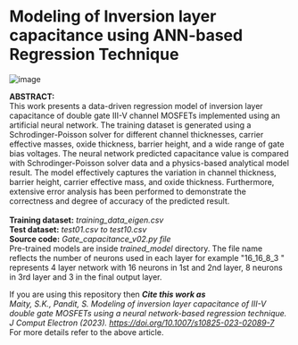 # Modeling of Inversion layer capacitance using ANN-based Regression Technique
![image](https://github.com/charlie2951/nn_mosfet_model/assets/90516512/b6a44032-0513-4ed7-ac61-74b40c561a97)

**ABSTRACT:** </br>
This work presents a data-driven regression model of inversion layer capacitance of double gate III-V channel MOSFETs implemented using an artificial neural network. The training dataset is generated using a Schrodinger-Poisson solver for different channel thicknesses, carrier effective masses, oxide thickness, barrier height, and a wide range of gate bias voltages. The neural network predicted capacitance value is compared with Schrodinger-Poisson solver data and a physics-based analytical model result. The model effectively captures the variation in channel thickness, barrier height, carrier effective mass, and oxide thickness. Furthermore, extensive error analysis has been performed to demonstrate the correctness and degree of accuracy of the predicted result.
</br></br>
**Training dataset:** *training_data_eigen.csv*</br>
**Test dataset:** *test01.csv to test10.csv*</br>
**Source code:** *Gate_capacitance_v02.py file*</br>
Pre-trained models are inside *trained_model* directory. The file name reflects the number of neurons used in each layer for example "16_16_8_3 " represents 4 layer network 
with 16 neurons in 1st and 2nd layer, 8 neurons in 3rd layer and 3 in the final output layer.</br>

If you are using this repository then ***Cite this work as***</br>
*Maity, S.K., Pandit, S. Modeling of inversion layer capacitance of III-V double gate MOSFETs using a neural network-based regression technique. J Comput Electron (2023). https://doi.org/10.1007/s10825-023-02089-7*
</br>
For more details refer to the above article.
